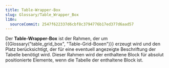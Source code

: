```yaml
---
title: Table-Wrapper-Box
slug: Glossary/Table_Wrapper_Box
l10n:
  sourceCommit: 2547f622337d6cbf8c3794776b17ed377d6aad57
---
```


Der **Table-Wrapper-Box** ist der Rahmen, der um {{Glossary("table_grid_box", "Table-Grid-Boxen")}} erzeugt wird und den Platz berücksichtigt, der für eine eventuell angezeigte Beschriftung der Tabelle benötigt wird. Dieser Rahmen wird der enthaltene Block für absolut positionierte Elemente, wenn die Tabelle der enthaltene Block ist.
